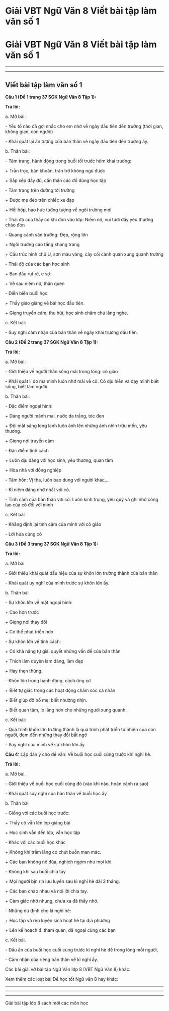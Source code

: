 # Giải VBT Ngữ Văn 8 Viết bài tập làm văn số 1

# Giải VBT Ngữ Văn 8 Viết bài tập làm văn số 1

* * *

* * *

## Viết bài tập làm văn số 1

**Câu 1 (Đề 1 trang 37 SGK Ngữ Văn 8 Tập 1):**

**Trả lời:**

a. Mở bài: 

\- Yếu tố nào đã gợi nhắc cho em nhớ về ngày đầu tiên đến trường (thời gian, không gian, con người)

\- Khái quát lại ấn tượng của bản thân về ngày đầu tiên đến trường ấy.

b. Thân bài:

\- Tâm trạng, hành động trong buổi tối trước hôm khai trường:

\+ Trằn trọc, băn khoăn, trăn trở không ngủ được

\+ Sắp xếp đầy đủ, cẩn thận các đồ dùng học tập

\- Tâm trạng trên đường tới trường

\+ Được mẹ đèo trên chiếc xe đạp

\+ Hồi hộp, háo hức tưởng tượng về ngôi trường mới

\- Thái độ của thầy cô khi đón vào lớp: Niềm nở, vui tươi đầy yêu thương chào đón

\- Quang cảnh sân trường: Đẹp, rộng lớn

\+ Ngôi trường cao tầng khang trang

\+ Cấu trúc hình chữ U, sơn màu vàng, cây cối cảnh quan xung quanh trường

\- Thái độ của các bạn học sinh

\+ Ban đầu rụt rè, e sợ

\+ Về sau niềm nở, thân quen

\- Diễn biến buổi học:

\+ Thầy giáo giảng về bài học đầu tiên. 

\+ Giọng truyền cảm, thu hút, học sinh chăm chú lắng nghe.

c. Kết bài:

\- Suy nghĩ cảm nhận của bản thân về ngày khai trường đầu tiên.

**Câu 2 (Đề 2 trang 37 SGK Ngữ Văn 8 Tập 1):**

**Trả lời:**

a. Mở bài:

\- Giới thiệu về người thân sống mãi trong lòng: cô giáo

\- Khái quát lí do mà mình luôn nhớ mãi về cô: Cô dịu hiền và dạy mình biết sống, biết làm người.

b. Thân bài:

\- Đặc điểm ngoại hình:

\+ Dáng người mảnh mai, nước da trắng, tóc đen

\+ Đôi mắt sáng long lanh luôn ánh lên những ánh nhìn trừu mến, yêu thương.

\+ Giọng nói truyền cảm

\- Đặc điểm tính cách

\+ Luôn dịu dàng với học sinh, yêu thương, quan tâm

\+ Hòa nhã với đồng nghiệp

\- Tâm hồn: Vị tha, luôn bao dung với người khác,...

\- Kỉ niệm đáng nhớ nhất với cô.

\- Tình cảm của bản thân với cô: Luôn kính trọng, yêu quý và ghi nhớ công lao của cô đối với mình

c. Kết bài

\- Khẳng định lại tình cảm của mình với cô giáo

\- Lời hứa cùng cô

**Câu 3 (Đề 3 trang 37 SGK Ngữ Văn 8 Tập 1):**

**Trả lời:**

a. Mở bài

\- Giới thiêu khái quát dấu hiệu của sự khôn lớn trưởng thành của bản thân

\- Khái quát uy nghĩ của mình trước sự khôn lớn ấy.

b. Thân bài

\- Sự khôn lớn về mặt ngoại hình:

\+ Cao hơn trước

\+ Giọng nói thay đổi

\+ Cơ thể phát triển hơn

\- Sự khôn lớn về tính cách:

\+ Có khả năng tự giải quyết những vấn đề của bản thân

\+ Thích làm duyên làm dáng, làm đẹp

\+ Hay thẹn thùng.

\- Khôn lớn trong hành động, cách ứng xử

\+ Biết tự giác trong các hoạt động chăm sóc cá nhân

\+ Biết giúp đỡ bố mẹ, biết nhường nhịn.

\+ Biết quan tâm, lo lắng hơn cho những người xung quanh.

c. Kết bài:

\- Quá trình khôn lớn trưởng thành là quá trình phát triển tự nhiên của con người, đem đến những thay đổi bất ngờ

\- Suy nghĩ của mình về sự khôn lớn ấy.

**Câu 4:** Lập dàn ý cho đề văn: Về buổi học cuối cùng trước khi nghỉ hè.

**Trả lời:**

a. Mở bài.

\- Giới thiệu về buổi học cuối cùng đó (vào khi nào, hoàn cảnh ra sao)

\- Khái quát suy nghĩ của bản thân về buổi học ấy

b. Thân bài

\- Giống với các buổi học trước:

\+ Thầy cô vẫn lên lớp giảng bài

\+ Học sinh vẫn đến lớp, vẫn học tập

\- Khác với các buổi học khác

\+ Không khí trầm lắng có chút buồn man mác.

\+ Các bạn không nô đùa, nghịch ngợm như mọi khi

\- Không khí sau buổi chia tay

\+ Mọi người bịn rịn lưu luyến sau kì nghỉ hè dài 3 tháng.

\+ Các bạn chào nhau và nói lời chia tay.

\+ Cảm giác nhớ nhung, chưa xa đã thấy nhớ.

\- Những dư định cho kì nghỉ hè:

\+ Học tập và rèn luyện sinh hoạt hè tại địa phương

\+ Lên kế hoạch đi tham quan, dã ngoại cùng các bạn

c. Kết bài.

\- Dấu ấn của buổi học cuối cùng trước kì nghỉ hè để trong lòng mỗi người,

\- Cảm nhận của riêng bản thân về kì nghỉ ấy.

Các bài giải vở bài tập Ngữ Văn lớp 8 (VBT Ngữ Văn 8) khác:

Xem thêm các loạt bài Để học tốt Ngữ văn 8 hay khác:

* * *

* * *

* * *

Giải bài tập lớp 8 sách mới các môn học
